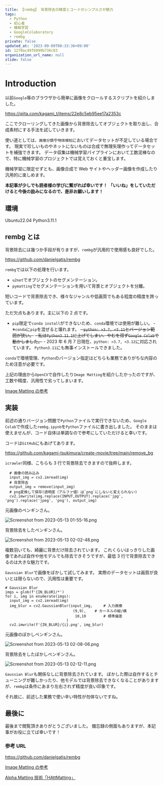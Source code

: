 ```yaml
---
title: 【rembg】 背景除去の精度とコードのシンプルさが魅力
tags:
  - Python
  - 初心者
  - 機械学習
  - GoogleColaboratory
  - rembg
private: false
updated_at: '2023-09-09T08:33:36+09:00'
id: 1270ac49f6099b736c03
organization_url_name: null
slide: false
---
```


# Introduction

以前`Google`等のブラウザから簡単に画像をクロールするスクリプトを紹介しました。

https://qiita.com/kagami_t/items/22e8c5eb95ee17a2353c

ここでクローリングしてきた画像から背景除去してオブジェクトを取り出し、合成素材にする手法を試していきます。

使い道としては、`画像分類`や`物体検知`においてデータセットが不足している場合です。
現実で珍しいものやネットにないものは合成で無理矢理作ってデータセットを補強できます。
データ収集は機械学習パイプラインにおいて工数泥棒なので、特に機械学習のプロジェクトでは覚えておくと重宝します。

機械学習に限定せずとも、画像合成で Web サイトやヘッダー画像を作成したり汎用的に楽しめます。

**本記事が少しでも読者様の学びに繋がれば幸いです！**
**「いいね」をしていただけると今後の励みになるので、是非お願いします！**

## 環境

Ubuntu22.04
Python3.11.1

## rembg とは

背景除去には幾つか手段が有りますが、`rembg`が汎用的で使用感も良好でした。

https://github.com/danielgatis/rembg

`rembg`では以下の処理を行います。

- `u2net`でオブジェクトのセグメンテーション。
- `pymatting`でセグメンテーションを用いて背景とオブジェクトを分離。

短いコードで背景除去でき、様々なジャンルや低画質でもある程度の精度を誇っています。

ただ欠点もあります。主に以下の 2 点です。

- `pip`限定で`conda install`ができないため、`conda`環境では使用が難しい。 - ※`conda`に`pip`を混ぜると壊れます。
  ~~- `python: >3.7, <3.11`とバージョン範囲が狭い。~~
  ~~- 私は`Python3.11.1`に上げてしまい、やむを得ず`Google Colab`で動かしました。~~ - 2023 年 6 月 7 日現在、`python: >3.7, <3.12`に対応されています。
  `Python3.11`にも無事インストールできました。

`conda`で環境管理、`Python`のバージョン指定はどちらも業務でありがちな内容のため注意が必要です。

上記の理由から`OpenCV`で自作したり`Image Matting`を紹介したかったのですが、工数や精度、汎用性で劣ってしまいます。

[Image Matting の参考](https://arxiv.org/pdf/1908.00672.pdf 'Image Matting')

## 実装

前述の通りバージョン問題で`Python`ファイルで実行できないため、`Google Colab`で作成した`rembg.ipynb`を`Python`ファイルに書き出しました。
そのままは使えませんが、コード自体は単調なので参考にしていただけると幸いです。

コードは`GitHub`にもあげてあります。

https://github.com/kagami-tsukimura/create-movie/tree/main/remove_bg

`icrawler`同様、こちらも 3 行で背景除去できますので抜粋します。

```python: rembg.py
  # 画像の読み込み
  input_img = cv2.imread(img)
  # 背景除去
  output_img = remove(input_img)
  # png変換して保存(透明度（アルファ値）は`png`にしないと変えられない)
  cv2.imwrite(img.replace(INPUT,OUTPUT).replace('jpg', 'png').replace('jpeg', 'png'), output_img)
```

元画像のペンギンさん。

![Screenshot from 2023-05-13 01-55-16.png](https://qiita-image-store.s3.ap-northeast-1.amazonaws.com/0/3292052/f79dc3b3-24dc-09df-cf1c-d5097469971e.png)

背景除去をしたペンギンさん。

![Screenshot from 2023-05-13 02-02-48.png](https://qiita-image-store.s3.ap-northeast-1.amazonaws.com/0/3292052/e6676202-8b27-a4aa-ea6a-632995eb17e5.png)

複数羽いても、綺麗に背景だけ除去されています。
これくらいはっきりした画像であれば自作や他モデルでも除去できそうですが、最低 3 行で背景除去できるのは大きな魅力です。

`Gaussian Blur`で画像をぼかして試してみます。
実際のデータセットは画質が良いとは限らないので、汎用性は重要です。

```python: rembg.py
# Gaussian Blur
imgs = glob(f'{IN_BLUR}/*')
for i, img in enumerate(imgs):
  input_img = cv2.imread(img)
  img_blur = cv2.GaussianBlur(input_img,     # 入力画像
                               (9,9),    # カーネルの縦/横
                                10,10        # 標準偏差
                            )
  cv2.imwrite(f'{IN_BLUR}/{i}.png', img_blur)
```

元画像のぼかしペンギンさん。

![Screenshot from 2023-05-13 02-08-06.png](https://qiita-image-store.s3.ap-northeast-1.amazonaws.com/0/3292052/5222048f-fac2-7c92-53c2-bb24d360ed0f.png)

背景除去をしたぼかしペンギンさん。

![Screenshot from 2023-05-13 02-12-11.png](https://qiita-image-store.s3.ap-northeast-1.amazonaws.com/0/3292052/bc1c0aec-8a32-e655-ef1e-05ba36725b04.png)

`Gaussian Blur`も関係なしに背景除去されています。
ぼかした際は自作するとチューニングが難しかったり、他モデルでは背景除去できなくなることがありますが、`rembg`は条件にあまり左右されず精度が良い印象です。

それ故に、前述した業務で使い辛い特性が勿体ないですね。

## 最後に

最後まで閲覧頂きありがとうございました。
備忘録の側面もありますが、本記事がお役に立てば幸いです！

### 参考 URL

https://github.com/danielgatis/rembg

[Image Matting の参考](https://arxiv.org/pdf/1908.00672.pdf 'Image Matting')

[Alpha Matting 技術「HAttMatting」](https://shiropen.com/2020/07/04/53618/ 'HAttMatting')
